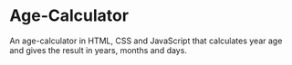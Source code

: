 # Age-Calculator
An age-calculator in HTML, CSS and JavaScript that calculates year age and gives the result in years, months and days.
